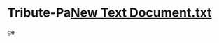 # Tribute-Pa[New Text Document.txt](https://github.com/Mharvey987/Tribute-Page/files/7048725/New.Text.Document.txt)
ge
